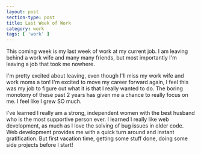 ```yaml
---
layout: post
section-type: post
title: Last Week of Work
category: work
tags: [ 'work' ]
---
```



This coming week is my last week of work at my current job. I am leaving behind a work wife and many many friends, but most importantly I'm leaving a job that took me nowhere. 

I'm pretty excited about leaving, even though I'll miss my work wife and work moms a ton! I'm excited to move my career forward again, I feel this was my job to figure out what it is that I really wanted to do. The boring monotony of these past 2 years has given me a chance to really focus on me. I feel like I grew SO much. 

I've learned I really am a strong, independent women with the best husband who is the most supportive person ever. I learned I really like web development, as much as I love the solving of bug issues in older code. Web development provides me with a quick turn around and instant gratification. But first vacation time, getting some stuff done, doing some side projects before I start!